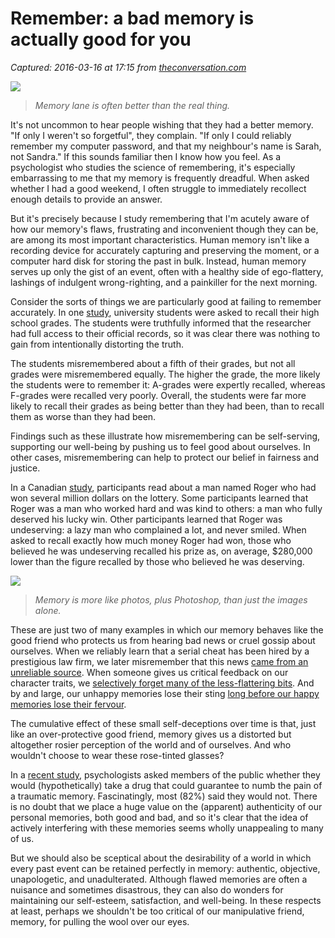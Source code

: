 # Remember: a bad memory is actually good for you

_Captured: 2016-03-16 at 17:15 from [theconversation.com](https://theconversation.com/remember-a-bad-memory-is-actually-good-for-you-55721)_

![](https://62e528761d0685343e1c-f3d1b99a743ffa4142d9d7f1978d9686.ssl.cf2.rackcdn.com/files/115309/width926/image-20160316-30222-5wppob.jpg)

> _Memory lane is often better than the real thing._

It's not uncommon to hear people wishing that they had a better memory. "If only I weren't so forgetful", they complain. "If only I could reliably remember my computer password, and that my neighbour's name is Sarah, not Sandra." If this sounds familiar then I know how you feel. As a psychologist who studies the science of remembering, it's especially embarrassing to me that my memory is frequently dreadful. When asked whether I had a good weekend, I often struggle to immediately recollect enough details to provide an answer.

But it's precisely because I study remembering that I'm acutely aware of how our memory's flaws, frustrating and inconvenient though they can be, are among its most important characteristics. Human memory isn't like a recording device for accurately capturing and preserving the moment, or a computer hard disk for storing the past in bulk. Instead, human memory serves up only the gist of an event, often with a healthy side of ego-flattery, lashings of indulgent wrong-righting, and a painkiller for the next morning.

Consider the sorts of things we are particularly good at failing to remember accurately. In one [study](http://pss.sagepub.com/content/7/5/265.short), university students were asked to recall their high school grades. The students were truthfully informed that the researcher had full access to their official records, so it was clear there was nothing to gain from intentionally distorting the truth.

The students misremembered about a fifth of their grades, but not all grades were misremembered equally. The higher the grade, the more likely the students were to remember it: A-grades were expertly recalled, whereas F-grades were recalled very poorly. Overall, the students were far more likely to recall their grades as being better than they had been, than to recall them as worse than they had been.

Findings such as these illustrate how misremembering can be self-serving, supporting our well-being by pushing us to feel good about ourselves. In other cases, misremembering can help to protect our belief in fairness and justice.

In a Canadian [study](http://www.sciencedirect.com/science/article/pii/S0022103109000389), participants read about a man named Roger who had won several million dollars on the lottery. Some participants learned that Roger was a man who worked hard and was kind to others: a man who fully deserved his lucky win. Other participants learned that Roger was undeserving: a lazy man who complained a lot, and never smiled. When asked to recall exactly how much money Roger had won, those who believed he was undeserving recalled his prize as, on average, $280,000 lower than the figure recalled by those who believed he was deserving.

![](https://62e528761d0685343e1c-f3d1b99a743ffa4142d9d7f1978d9686.ssl.cf2.rackcdn.com/files/115311/width754/image-20160316-30227-zu4jji.jpg)

> _Memory is more like photos, plus Photoshop, than just the images alone._

These are just two of many examples in which our memory behaves like the good friend who protects us from hearing bad news or cruel gossip about ourselves. When we reliably learn that a serial cheat has been hired by a prestigious law firm, we later misremember that this news [came from an unreliable source](http://link.springer.com/article/10.3758/BF03193060). When someone gives us critical feedback on our character traits, we [selectively forget many of the less-flattering bits](http://guilfordjournals.com/doi/abs/10.1521/soco.22.1.4.30987). And by and large, our unhappy memories lose their sting [long before our happy memories lose their fervour](http://www.tandfonline.com/doi/abs/10.1080/09658211.2014.884138).

The cumulative effect of these small self-deceptions over time is that, just like an over-protective good friend, memory gives us a distorted but altogether rosier perception of the world and of ourselves. And who wouldn't choose to wear these rose-tinted glasses?

In a [recent study](http://onlinelibrary.wiley.com/doi/10.1002/acp.1740/abstract), psychologists asked members of the public whether they would (hypothetically) take a drug that could guarantee to numb the pain of a traumatic memory. Fascinatingly, most (82%) said they would not. There is no doubt that we place a huge value on the (apparent) authenticity of our personal memories, both good and bad, and so it's clear that the idea of actively interfering with these memories seems wholly unappealing to many of us.

But we should also be sceptical about the desirability of a world in which every past event can be retained perfectly in memory: authentic, objective, unapologetic, and unadulterated. Although flawed memories are often a nuisance and sometimes disastrous, they can also do wonders for maintaining our self-esteem, satisfaction, and well-being. In these respects at least, perhaps we shouldn't be too critical of our manipulative friend, memory, for pulling the wool over our eyes.
